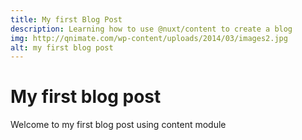 ```yaml
---
title: My first Blog Post
description: Learning how to use @nuxt/content to create a blog
img: http://qnimate.com/wp-content/uploads/2014/03/images2.jpg
alt: my first blog post
---
```


# My first blog post

Welcome to my first blog post using content module